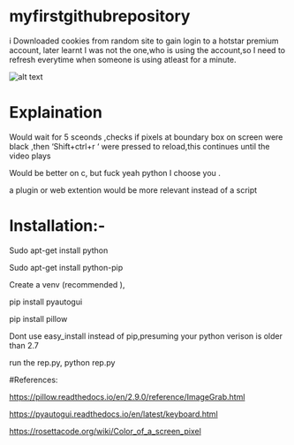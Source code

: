 # myfirstgithubrepository
i Downloaded cookies from random site to gain login to a hotstar premium account, later  learnt I was not the one,who is using the account,so I need to refresh everytime when someone is using  atleast for a minute.

![alt text](https://github.com/YDchowdary/hotstarpremi/blob/master/maif.png)

# Explaination

Would wait for 5 sceonds ,checks if pixels at boundary box on screen were black ,then ‘Shift+ctrl+r ‘ were pressed to reload,this continues until the video plays  

Would be better on c, but fuck yeah python I choose you .

a plugin or web extention would be more relevant instead of a script

# Installation:-

Sudo apt-get install python

Sudo apt-get install python-pip

Create a venv (recommended ),

pip install pyautogui

pip install pillow 

Dont use easy_install instead of pip,presuming your python verison is older than 2.7

run the rep.py, python rep.py

#References:

https://pillow.readthedocs.io/en/2.9.0/reference/ImageGrab.html

https://pyautogui.readthedocs.io/en/latest/keyboard.html

https://rosettacode.org/wiki/Color_of_a_screen_pixel
